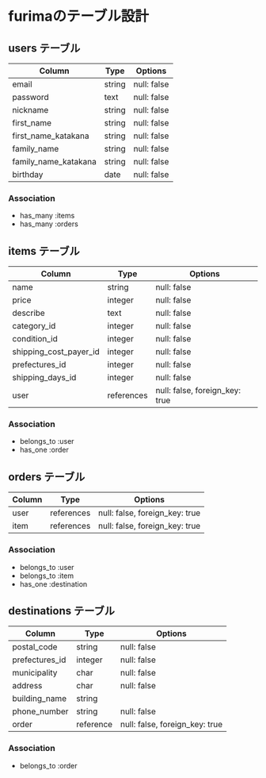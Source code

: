 # furimaのテーブル設計

## users テーブル

| Column               | Type   | Options     |
| -------------------- | ------ | ----------- |
| email                | string | null: false |
| password             | text   | null: false |
| nickname             | string | null: false |
| first_name           | string | null: false |
| first_name_katakana  | string | null: false |
| family_name          | string | null: false |
| family_name_katakana | string | null: false |
| birthday             | date   | null: false |

### Association
- has_many :items
- has_many :orders


## items テーブル

| Column                 | Type       | Options                        |
| ---------------------- | ---------- | ------------------------------ |
| name                   | string     | null: false                    |
| price                  | integer    | null: false                    |
| describe               | text       | null: false                    |
| category_id            | integer    | null: false                    |
| condition_id           | integer    | null: false                    |
| shipping_cost_payer_id | integer    | null: false                    |
| prefectures_id         | integer    | null: false                    |
| shipping_days_id       | integer    | null: false                    |
| user                   | references | null: false, foreign_key: true |

### Association
- belongs_to :user
- has_one :order


## orders テーブル

| Column  | Type       | Options                        |
| ------- | ---------- | ------------------------------ |
| user    | references | null: false, foreign_key: true |
| item    | references | null: false, foreign_key: true |

### Association
- belongs_to :user
- belongs_to :item
- has_one :destination


## destinations テーブル

| Column         | Type       | Options                        |
| -------------- | ---------- | ------------------------------ |
| postal_code    | string     | null: false                    |
| prefectures_id | integer    | null: false                    |
| municipality   | char       | null: false                    |
| address        | char       | null: false                    |
| building_name  | string     |                                |
| phone_number   | string     | null: false                    |
| order          | reference  | null: false, foreign_key: true |

### Association
- belongs_to :order
